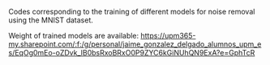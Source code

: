 Codes corresponding to the training of different models for noise removal using the MNIST dataset.

Weight of trained models are available: https://upm365-my.sharepoint.com/:f:/g/personal/jaime_gonzalez_delgado_alumnos_upm_es/EqOg0mEo-oZDvk_lB0bsRxoBRxO0P9ZYC6kGiNUhQN9ExA?e=GphTcR
